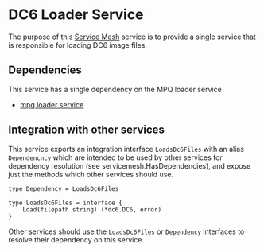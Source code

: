 # DC6 Loader Service
The purpose of this [Service Mesh](https://github.com/gravestench/servicemesh) service is
to provide a single service that is responsible for loading DC6 image files.

## Dependencies
This service has a single dependency on the MPQ loader service
* [mpq loader service](../mpqLoader)

## Integration with other services
This service exports an integration interface `LoadsDc6Files` with an alias
`Dependencncy` which are intended to be used by other services for dependency
resolution (see servicemesh.HasDependencies), and expose just the methods which
other services should use.
```golang
type Dependency = LoadsDc6Files

type LoadsDc6Files = interface {
    Load(filepath string) (*dc6.DC6, error)
}
```

Other services should use the `LoadsDc6Files` or `Dependency` interfaces to resolve
their dependency on this service.
